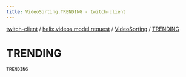 ```yaml
---
title: VideoSorting.TRENDING - twitch-client
---
```


[twitch-client](../../index.html) / [helix.videos.model.request](../index.html) / [VideoSorting](index.html) / [TRENDING](./-t-r-e-n-d-i-n-g.html)

# TRENDING

`TRENDING`